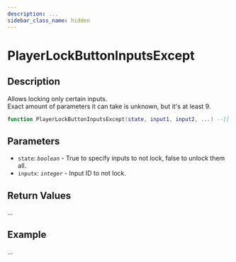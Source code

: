 ```yaml
---
description: ...
sidebar_class_name: hidden
---
```


# PlayerLockButtonInputsExcept

## Description

Allows locking only certain inputs.
<br/>Exact amount of parameters it can take is unknown, but it's at least 9.

```lua
function PlayerLockButtonInputsExcept(state, input1, input2, ...) --[[ ... ]] end
```

## Parameters

- `state`: _`boolean`_ - True to specify inputs to not lock, false to unlock them all.
- `inputx`: _`integer`_ - Input ID to not lock.

## Return Values

...

## Example

...

